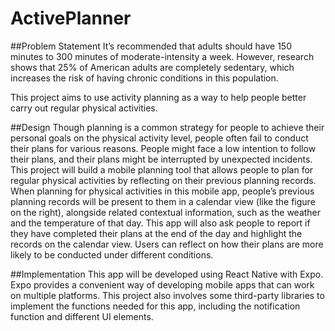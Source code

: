 # ActivePlanner

##Problem Statement 
It’s recommended that adults should have 150 minutes to 300 minutes of moderate-intensity a week. However, research shows that 25% of American adults are completely sedentary, which increases the risk of having chronic conditions in this population. 

This project aims to use activity planning as a way to help people better carry out regular physical activities. 

##Design
Though planning is a common strategy for people to achieve their personal goals on the physical activity level, people often fail to conduct their plans for various reasons. People might face a low intention to follow their plans, and their plans might be interrupted by unexpected incidents. 
This project will build a mobile planning tool that allows people to plan for regular physical activities by reflecting on their previous planning records. When planning for physical activities in this mobile app, people’s previous planning records will be present to them in a calendar view (like the figure on the right), alongside related contextual information, such as the weather and the temperature of that day. This app will also ask people to report if they have completed their plans at the end of the day and highlight the records on the calendar view. Users can reflect on how their plans are more likely to be conducted under different conditions.

##Implementation 
This app will be developed using React Native with Expo. Expo provides a convenient way of developing mobile apps that can work on multiple platforms. This project also involves some third-party libraries to implement the functions needed for this app, including the notification function and different UI elements.  
